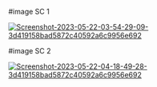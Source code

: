 #image SC 1

<a href="https://ibb.co/5TH8NjS"><img src="https://i.ibb.co/nrJcH1Y/Screenshot-2023-05-22-03-54-29-09-3d419158bad5872c40592a6c9956e692.png" alt="Screenshot-2023-05-22-03-54-29-09-3d419158bad5872c40592a6c9956e692" border="0" /></a>


#image SC 2

<a href="https://ibb.co/JrYRGh3"><img src="https://i.ibb.co/kqLgwdm/Screenshot-2023-05-22-04-18-49-28-3d419158bad5872c40592a6c9956e692.png" alt="Screenshot-2023-05-22-04-18-49-28-3d419158bad5872c40592a6c9956e692" border="0" /></a>
